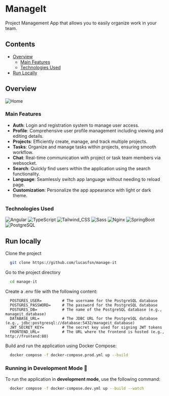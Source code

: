 # ManageIt

Project Management App that allows you to easily organize work in your team.

## Contents

- [Overview](#overview)
  - [Main Features](#main-features)
  - [Technologies Used](#technologies-used)
- [Run Locally](#run-locally)

## Overview

![Home](https://i.ibb.co/18vb0yv/2.png)

### Main Features

- **Auth**: Login and registration system to manage user access.
- **Profile**: Comprehensive user profile management including viewing and editing details.
- **Projects**: Efficiently create, manage, and track multiple projects.
- **Tasks**: Organize and manage tasks within projects, ensuring smooth workflow.
- **Chat**: Real-time communication with project or task team members via websocket.
- **Search**: Quickly find users within the application using the search functionality.
- **Language**: Seamlessly switch app language without needing to reload page.
- **Customization**: Personalize the app appearance with light or dark theme.

### Technologies Used

![Angular](https://img.shields.io/badge/Angular-DD0031?style=for-the-badge&logo=angular&logoColor=white)
![TypeScript](https://img.shields.io/badge/TypeScript-007ACC?style=for-the-badge&logo=typescript&logoColor=white)
![Tailwind_CSS](https://img.shields.io/badge/Tailwind_CSS-38B2AC?style=for-the-badge&logo=tailwind-css&logoColor=white)
![Sass](https://img.shields.io/badge/Sass-CC6699?style=for-the-badge&logo=sass&logoColor=white)
![Nginx](https://img.shields.io/badge/Nginx-009639?style=for-the-badge&logo=nginx&logoColor=white)
![SpringBoot](https://img.shields.io/badge/Spring_Boot-6DB33F?style=for-the-badge&logo=spring-boot&logoColor=white)
![PostgreSQL](https://img.shields.io/badge/PostgreSQL-316192?style=for-the-badge&logo=postgresql&logoColor=white)

## Run locally

Clone the project

```bash
  git clone https://github.com/lucasfsn/manage-it
```

Go to the project directory

```bash
  cd manage-it
```

Create a .env file with the following content:

```properties
  POSTGRES_USER=         # The username for the PostgreSQL database
  POSTGRES_PASSWORD=     # The password for the PostgreSQL database
  POSTGRES_DB=           # The name of the PostgreSQL database (e.g., manageit_database)
  DATABASE_URL=          # The JDBC URL for the PostgreSQL database (e.g., jdbc:postgresql://database:5432/manageit_database)
  JWT_SECRET_KEY=        # The secret key used for signing JWT tokens
  FRONTEND_URL=          # The URL where the frontend is hosted (e.g., http://frontend:80)
```

Build and run the application using Docker Compose:

```bash
  docker compose -f docker-compose.prod.yml up --build
```

### Running in Development Mode 🚀

To run the application in **development mode**, use the following command:

```bash
  docker compose -f docker-compose.dev.yml up --build --watch
```

